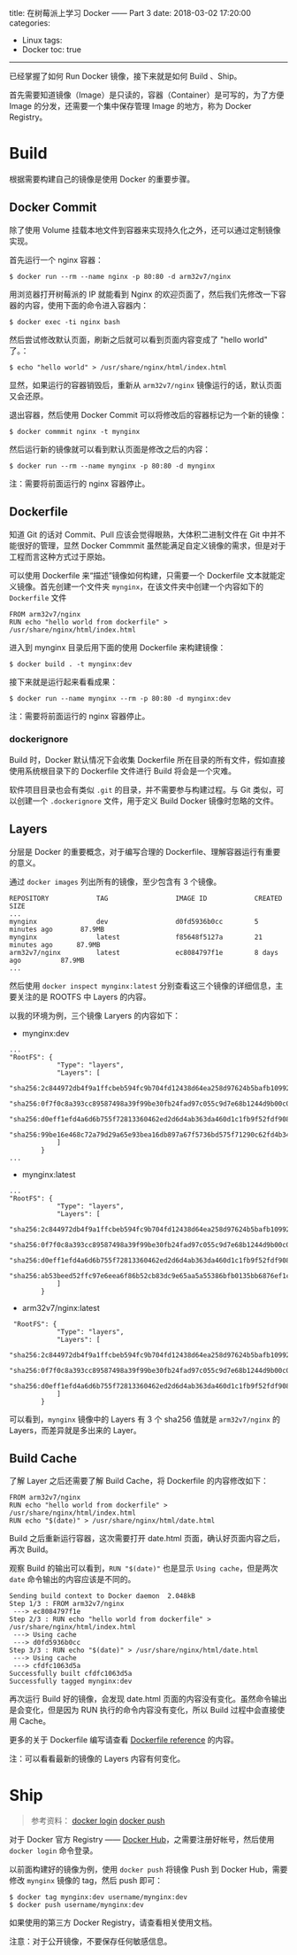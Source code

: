 title: 在树莓派上学习 Docker —— Part 3
date: 2018-03-02 17:20:00
categories:
  - Linux
tags:
  - Docker
toc: true
---

已经掌握了如何 Run Docker 镜像，接下来就是如何 Build 、Ship。

首先需要知道镜像（Image）是只读的，容器（Container）是可写的，为了方便 Image 的分发，还需要一个集中保存管理 Image 的地方，称为 Docker Registry。

<!-- more -->

# Build

根据需要构建自己的镜像是使用 Docker 的重要步骤。

## Docker Commit

除了使用 Volume 挂载本地文件到容器来实现持久化之外，还可以通过定制镜像实现。

首先运行一个 nginx 容器：

```
$ docker run --rm --name nginx -p 80:80 -d arm32v7/nginx
```

用浏览器打开树莓派的 IP 就能看到 Nginx 的欢迎页面了，然后我们先修改一下容器的内容，使用下面的命令进入容器内：

```
$ docker exec -ti nginx bash
```

然后尝试修改默认页面，刷新之后就可以看到页面内容变成了 "hello world" 了。：

```
$ echo "hello world" > /usr/share/nginx/html/index.html
```
显然，如果运行的容器销毁后，重新从 `arm32v7/nginx` 镜像运行的话，默认页面又会还原。

退出容器，然后使用 Docker Commit 可以将修改后的容器标记为一个新的镜像：

```
$ docker commmit nginx -t mynginx
```

然后运行新的镜像就可以看到默认页面是修改之后的内容：

```
$ docker run --rm --name mynginx -p 80:80 -d mynginx
```

注：需要将前面运行的 nginx 容器停止。

## Dockerfile

知道 Git 的话对 Commit、Pull 应该会觉得眼熟，大体积二进制文件在 Git 中并不能很好的管理，显然 Docker Commmit 虽然能满足自定义镜像的需求，但是对于工程而言这种方式过于原始。

可以使用 Dockerfile 来“描述”镜像如何构建，只需要一个 Dockerfile 文本就能定义镜像。首先创建一个文件夹 `mynginx`，在该文件夹中创建一个内容如下的 `Dockerfile` 文件

```
FROM arm32v7/nginx
RUN echo "hello world from dockerfile" > /usr/share/nginx/html/index.html
```

进入到 mynginx 目录后用下面的使用 Dockerfile 来构建镜像：

```
$ docker build . -t mynginx:dev
```

接下来就是运行起来看看成果：

```
$ docker run --name mynginx --rm -p 80:80 -d mynginx:dev
```
注：需要将前面运行的 nginx 容器停止。

### dockerignore

Build 时，Docker 默认情况下会收集 Dockerfile 所在目录的所有文件，假如直接使用系统根目录下的 Dockerfile 文件进行 Build 将会是一个灾难。

软件项目目录也会有类似 `.git` 的目录，并不需要参与构建过程。与 Git 类似，可以创建一个 `.dockerignore` 文件，用于定义 Build Docker 镜像时忽略的文件。

## Layers

分层是 Docker 的重要概念，对于编写合理的 Dockerfile、理解容器运行有重要的意义。

通过 `docker images` 列出所有的镜像，至少包含有 3 个镜像。

```
REPOSITORY            TAG                 IMAGE ID            CREATED             SIZE
...
mynginx               dev                 d0fd5936b0cc        5 minutes ago       87.9MB
mynginx               latest              f85648f5127a        21 minutes ago      87.9MB
arm32v7/nginx         latest              ec8084797f1e        8 days ago          87.9MB
...
```

然后使用 `docker inspect mynginx:latest` 分别查看这三个镜像的详细信息，主要关注的是 ROOTFS 中 Layers 的内容。

以我的环境为例，三个镜像 Laryers 的内容如下：

* mynginx:dev
```
...
"RootFS": {
            "Type": "layers",
            "Layers": [
                "sha256:2c844972db4f9a1ffcbeb594fc9b704fd12438d64ea258d97624b5bafb109921",
                "sha256:0f7f0c8a393cc89587498a39f99be30fb24fad97c055c9d7e68b1244d9b00c04",
                "sha256:d0eff1efd4a6d6b755f72813360462ed2d6d4ab363da460d1c1fb9f52fdf9089",
                "sha256:99be16e468c72a79d29a65e93bea16db897a67f5736bd575f71290c62fd4b341"
            ]
        }
...
```

* mynginx:latest
```
...
"RootFS": {
            "Type": "layers",
            "Layers": [
                "sha256:2c844972db4f9a1ffcbeb594fc9b704fd12438d64ea258d97624b5bafb109921",
                "sha256:0f7f0c8a393cc89587498a39f99be30fb24fad97c055c9d7e68b1244d9b00c04",
                "sha256:d0eff1efd4a6d6b755f72813360462ed2d6d4ab363da460d1c1fb9f52fdf9089",
                "sha256:ab53beed52ffc97e6eea6f86b52cb83dc9e65aa5a55386bfb0135bb6876ef1ca"
            ]
        }

```
* arm32v7/nginx:latest
```
 "RootFS": {
            "Type": "layers",
            "Layers": [
                "sha256:2c844972db4f9a1ffcbeb594fc9b704fd12438d64ea258d97624b5bafb109921",
                "sha256:0f7f0c8a393cc89587498a39f99be30fb24fad97c055c9d7e68b1244d9b00c04",
                "sha256:d0eff1efd4a6d6b755f72813360462ed2d6d4ab363da460d1c1fb9f52fdf9089"
            ]
        }

```

可以看到，`mynginx` 镜像中的 Layers 有 3 个 sha256 值就是 `arm32v7/nginx` 的 Layers，而差异就是多出来的 Layer。

## Build Cache

了解 Layer 之后还需要了解 Build Cache，将 Dockerfile 的内容修改如下：

```
FROM arm32v7/nginx
RUN echo "hello world from dockerfile" > /usr/share/nginx/html/index.html
RUN echo "$(date)" > /usr/share/nginx/html/date.html
```

Build 之后重新运行容器，这次需要打开 date.html 页面，确认好页面内容之后，再次 Build。

观察 Build 的输出可以看到，`RUN "$(date)"` 也是显示 `Using cache`，但是两次 `date` 命令输出的内容应该是不同的。

```
Sending build context to Docker daemon  2.048kB
Step 1/3 : FROM arm32v7/nginx
 ---> ec8084797f1e
Step 2/3 : RUN echo "hello world from dockerfile" > /usr/share/nginx/html/index.html
 ---> Using cache
 ---> d0fd5936b0cc
Step 3/3 : RUN echo "$(date)" > /usr/share/nginx/html/date.html
 ---> Using cache
 ---> cfdfc1063d5a
Successfully built cfdfc1063d5a
Successfully tagged mynginx:dev
```

再次运行 Build 好的镜像，会发现 date.html 页面的内容没有变化。虽然命令输出是会变化，但是因为 RUN 执行的命令内容没有变化，所以 Build 过程中会直接使用 Cache。

更多的关于 Dockerfile 编写请查看 [Dockerfile reference](https://docs.docker.com/engine/reference/builder/) 的内容。

注：可以看看最新的镜像的 Layers 内容有何变化。

# Ship

> 参考资料：
> [docker login](https://docs.docker.com/engine/reference/commandline/login/)
> [docker push](https://docs.docker.com/engine/reference/commandline/push/)

对于 Docker 官方 Registry —— [Docker Hub](https://hub.docker.com/)，之需要注册好帐号，然后使用 `docker login` 命令登录。

以前面构建好的镜像为例，使用 `docker push` 将镜像 Push 到 Docker Hub，需要修改 `mynginx` 镜像的 tag，然后 push 即可：

```
$ docker tag mynginx:dev username/mynginx:dev
$ docker push username/mynginx:dev
```

如果使用的第三方 Docker Registry，请查看相关使用文档。

注意：对于公开镜像，不要保存任何敏感信息。